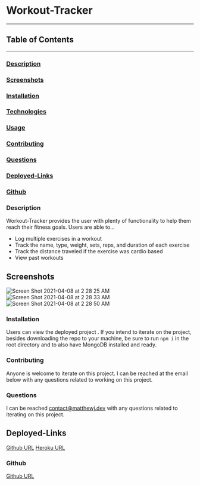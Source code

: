 # Workout-Tracker
---

## Table of Contents
---

### [Description](#description)

### [Screenshots](#screenshots)

### [Installation](#installation)

### [Technologies](#technologies)

### [Usage](#usage)

### [Contributing](#contributing)

### [Questions](#questions)

### [Deployed-Links](#Deployed-Links)

### [Github](#github)



### <a name="Description"></a>Description
Workout-Tracker provides the user with plenty of functionality to help them reach their fitness goals. Users are able to...
* Log multiple exercises in a workout
* Track the name, type, weight, sets, reps, and duration of each exercise
* Track the distance traveled if the exercise was cardio based
* View past workouts


## Screenshots
![Screen Shot 2021-04-08 at 2 28 25 AM](https://user-images.githubusercontent.com/77504986/114003308-7f72df00-9812-11eb-89dd-4378c85eee9b.png)
![Screen Shot 2021-04-08 at 2 28 33 AM](https://user-images.githubusercontent.com/77504986/114003362-8863b080-9812-11eb-94db-20c0121f0f41.png)
![Screen Shot 2021-04-08 at 2 28 50 AM](https://user-images.githubusercontent.com/77504986/114003183-65390100-9812-11eb-92ca-b082af7f9450.png)



### <a name="Installation"></a>Installation
Users can view the deployed project . If you intend to iterate on the project, besides downloading the repo to your machine, be sure to run `npm i` in the root directory and to also have MongoDB installed and ready.

### <a name="Contributing"></a>Contributing
Anyone is welcome to iterate on this project. I can be reached at the email below with any questions related to working on this project.

### <a name="Questions"></a>Questions
I can be reached contact@matthewj.dev with any questions related to iterating on this project.

## Deployed-Links
[Github URL](https://github.com/MattJ900/Fitness-Tracker)
[Heroku URL](https://mighty-peak-23945.herokuapp.com/)

### <a name="Github"></a>Github
[Github URL](https://github.com/MattJ900)



